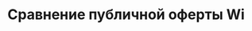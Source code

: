 # Сравнение публичной оферты Wi

<!--stackedit_data:
eyJoaXN0b3J5IjpbODk1NDAzMzkxLDQ5NDEzOTkzOCwzMTczND
Y1MTgsLTg5MDk1Njg0OSwtODA0NDM3NTE3LC0zNTQzMTIyNDQs
LTIwODg3NDY2MTIsLTIwODg3NDY2MTIsLTE4MTEzMDgyMl19
-->